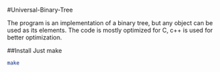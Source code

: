 #Universal-Binary-Tree 

The program is an implementation of a binary tree, but any object can be used as its elements. The code is mostly optimized for C, c++ is used for better optimization.

##Install
Just make
```bash
make
```